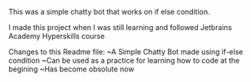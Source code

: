 This was a simple chatty bot that works on if else condition.


I made this project when I was still learning and followed Jetbrains Academy Hyperskills course

Changes to this Readme file:
~A Simple Chatty Bot made using if-else condition
~Can be used as a practice for learning how to code at the begining
~Has become obsolute now
